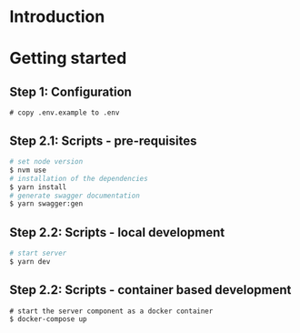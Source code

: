# Introduction

# Getting started

## Step 1: Configuration
```
# copy .env.example to .env
```

## Step 2.1: Scripts - pre-requisites


```sh
# set node version
$ nvm use
# installation of the dependencies
$ yarn install
# generate swagger documentation
$ yarn swagger:gen
```

## Step 2.2: Scripts - local development

```sh
# start server
$ yarn dev
```

## Step 2.2: Scripts - container based development

```shell
# start the server component as a docker container
$ docker-compose up
```
